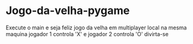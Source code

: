 # Jogo-da-velha-pygame
Execute o main e seja feliz
jogo da velha em multiplayer local na mesma maquina
jogador 1 controla 'X'
e jogador 2 controla 'O'
divirta-se 

